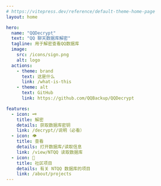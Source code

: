 ```yaml
---
# https://vitepress.dev/reference/default-theme-home-page
layout: home

hero:
  name: "QQDecrypt"
  text: "QQ 聊天数据库解密"
  tagline: 用于解密查看QQ数据库
  image:
    src: /icons/sign.png
    alt: logo  
  actions:
    - theme: brand
      text: 这是什么
      link: /what-is-this
    - theme: alt
      text: GitHub
      link: https://github.com/QQBackup/QQDecrypt

features:
  - icon: 🗝
    title: 解密
    details: 获取数据库密钥
    link: /decrypt//说明（必看）
  - icon: 👁‍
    title: 查看
    details: 打开数据库/读取信息
    link: /view/NTQQ 读取数据库
  - icon: 🚀
    title: 社区项目
    details: 有关 NTQQ 数据库的项目
    link: /about/projects
---
```


